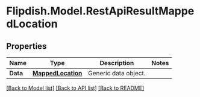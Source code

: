 # Flipdish.Model.RestApiResultMappedLocation
## Properties

Name | Type | Description | Notes
------------ | ------------- | ------------- | -------------
**Data** | [**MappedLocation**](MappedLocation.md) | Generic data object. | 

[[Back to Model list]](../README.md#documentation-for-models) [[Back to API list]](../README.md#documentation-for-api-endpoints) [[Back to README]](../README.md)

